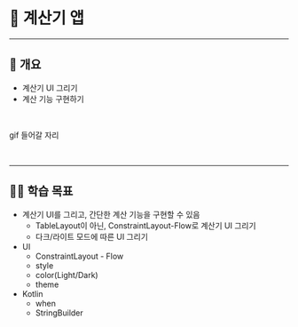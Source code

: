 # 📢 계산기 앱

---
## 📌 개요
- 계산기 UI 그리기
- 계산 기능 구현하기

<br>

gif 들어갈 자리

<br>

---
## 💪🏻 학습 목표
- 계산기 UI를 그리고, 간단한 계산 기능을 구현할 수 있음
  - TableLayout이 아닌, ConstraintLayout-Flow로 계산기 UI 그리기
  - 다크/라이트 모드에 따른 UI 그리기
- UI
  - ConstraintLayout - Flow
  - style
  - color(Light/Dark)
  - theme
- Kotlin
  - when
  - StringBuilder